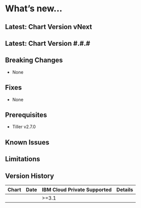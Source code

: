 # What’s new...

## Latest: Chart Version vNext


## Latest: Chart Version #.#.#


## Breaking Changes
  - None

## Fixes
  - None

## Prerequisites
  - Tiller v2.7.0

## Known Issues


## Limitations


## Version History

| Chart | Date          | IBM Cloud Private Supported | Details                      |
| ----- | ------------- | --------------------------- | ---------------------------- |
|       |               | >=3.1                       |      |

